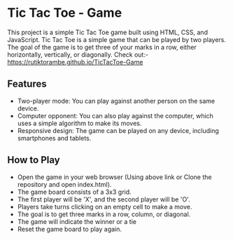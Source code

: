 # Tic Tac Toe - Game
This project is a simple Tic Tac Toe game built using HTML, CSS, and JavaScript. Tic Tac Toe is a simple game that can be played by two players. The goal of the game is to get three of your marks in a row, either horizontally, vertically, or diagonally.
Check out:-https://rutiktorambe.github.io/TicTacToe-Game

## Features

- Two-player mode: You can play against another person on the same device.
- Computer opponent: You can also play against the computer, which uses a simple algorithm to make its moves.
- Responsive design: The game can be played on any device, including smartphones and tablets. 


## How to Play
- Open the game in your web browser (Using above link or Clone the repository and open index.html).
- The game board consists of a 3x3 grid.
- The first player will be 'X', and the second player will be 'O'.
- Players take turns clicking on an empty cell to make a move.
- The goal is to get three marks in a row, column, or diagonal.
- The game will indicate the winner or a tie
- Reset the game board to play again.
